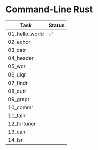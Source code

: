 # Command-Line Rust

| Task | Status |
|------|--------|
| 01_hello_world | ✅ |
| 02_echor | |
| 03_catr | |
| 04_header | |
| 05_wcr | |
| 06_uiqr | |
| 07_findr | |
| 08_cutr | |
| 09_grepr | |
| 10_commr | |
| 11_tailr | |
| 12_fortuner | |
| 13_calr | |
| 14_lsr | |